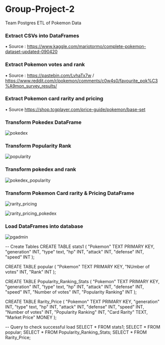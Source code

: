 # Group-Project-2
Team Postgres ETL of Pokemon Data


### Extract CSVs into DataFrames
•	Source : https://www.kaggle.com/mariotormo/complete-pokemon-dataset-updated-090420

### Extract Pokemon votes and rank
•	Source : https://pastebin.com/LvhaTx7w / https://www.reddit.com/r/pokemon/comments/c0w4s0/favourite_pok%C3%A9mon_survey_results/

### Extract Pokemon card rarity and pricing
•	Source https://shop.tcgplayer.com/price-guide/pokemon/base-set




### Transform Pokedex DataFrame

![pokedex](https://user-images.githubusercontent.com/69124282/98305949-ca04dc80-1f90-11eb-8887-6d8270ef2e82.jpg)

### Transform Popularity Rank

![popularity](https://user-images.githubusercontent.com/69124282/98305938-c709ec00-1f90-11eb-85cf-5fdcbf55dc5a.jpg)

### Transform pokedex and rank

![pokedex_popularity](https://user-images.githubusercontent.com/69124282/98305939-c709ec00-1f90-11eb-89d5-efe6ce435876.jpg)

### Transform Pokemon Card rarity & Pricing DataFrame

![rarity_pricing](https://user-images.githubusercontent.com/69124282/98305940-c709ec00-1f90-11eb-95f4-4d0b0f67071a.jpg)

![rarity_pricing_pokedex](https://user-images.githubusercontent.com/69124282/98305941-c709ec00-1f90-11eb-864b-39c852dba3a7.jpg)




### Load DataFrames into database

![pgadmin](https://user-images.githubusercontent.com/69124282/98305942-c7a28280-1f90-11eb-96d8-2aa964665807.jpg)

-- Create Tables
CREATE TABLE stats1 (
  "Pokemon" TEXT PRIMARY KEY,
	"generation" INT,
	"type" text,
	"hp" INT,
	"attack" INT,
	"defense" INT,
	"speed" INT
);

CREATE TABLE popular (
  "Pokemon" TEXT PRIMARY KEY,
	"NUmber of votes" INT,
	"Rank" INT
);

CREATE TABLE Popularity_Ranking_Stats (
  "Pokemon" TEXT PRIMARY KEY,
	"generation" INT,
	"type" text,
	"hp" INT,
	"attack" INT,
	"defense" INT,
	"speed" INT,
	"Number of votes" INT,
	"Popularity Ranking" INT
);

CREATE TABLE Rarity_Price (
  "Pokemon" TEXT PRIMARY KEY,
	"generation" INT,
	"type" text,
	"hp" INT,
	"attack" INT,
	"defense" INT,
	"speed" INT,
	"Number of votes" INT,
	"Popularity Ranking" INT,
	"Card Rarity" TEXT,
	"Market Price" MONEY
);

-- Query to check successful load
SELECT * FROM stats1;
SELECT * FROM popular;
SELECT * FROM Popularity_Ranking_Stats;
SELECT * FROM Rarity_Price;

